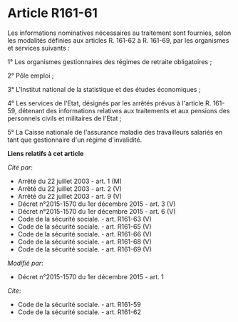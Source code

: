 # Article R161-61

Les informations nominatives nécessaires au traitement sont fournies, selon les modalités définies aux articles R. 161-62 à
R. 161-69, par les organismes et services suivants : 

1° Les organismes gestionnaires des régimes de retraite obligatoires ; 

2° Pôle emploi ; 

3° L'Institut national de la statistique et des études économiques ; 

4° Les services de l'Etat, désignés par les arrêtés prévus à l'article R. 161-59, détenant des informations relatives aux
traitements et aux pensions des personnels civils et militaires de l'Etat ; 

5° La Caisse nationale de l'assurance maladie des travailleurs salariés en tant que gestionnaire d'un régime d'invalidité.

**Liens relatifs à cet article**

_Cité par_:

  - Arrêté du 22 juillet 2003 - art. 1 (M)
  - Arrêté du 22 juillet 2003 - art. 2 (V)
  - Arrêté du 22 juillet 2003 - art. 9 (V)
  - Décret n°2015-1570 du 1er décembre 2015 - art. 3 (V)
  - Décret n°2015-1570 du 1er décembre 2015 - art. 6 (V)
  - Code de la sécurité sociale. - art. R161-63 (V)
  - Code de la sécurité sociale. - art. R161-65 (V)
  - Code de la sécurité sociale. - art. R161-66 (V)
  - Code de la sécurité sociale. - art. R161-68 (V)
  - Code de la sécurité sociale. - art. R161-69 (V)

_Modifié par_:

  - Décret n°2015-1570 du 1er décembre 2015 - art. 1

_Cite_:

  - Code de la sécurité sociale. - art. R161-59
  - Code de la sécurité sociale. - art. R161-62
